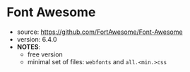 # Font Awesome

* source: https://github.com/FortAwesome/Font-Awesome
* version: 6.4.0
* __NOTES__:
  - free version
  - minimal set of files: ```webfonts``` and ```all.<min.>css```
